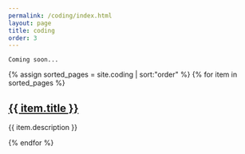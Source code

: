 ```yaml
---
permalink: /coding/index.html
layout: page
title: coding
order: 3
---
```


```
Coming soon...
```

<!--
{% for item in site.pages %}
  <h2>{{ item.title }}</h2>
  <p>{{ item.description }}</p>
  <p><a href="{{ item.url }}">{{ item.title }}</a></p>
{% endfor %}

layout: category_index
title: Writing
permalink: /writing/
category_name: writing
-->

{% assign sorted_pages = site.coding | sort:"order" %}
{% for item in sorted_pages %}
 <!-- <h2>{{ item.title }}</h2>-->
  <!--<p>{{ item.description }}</p>-->
  <h2><a href="{{ item.url }}">{{ item.title }}</a></h2>
  <p>{{ item.description }}</p>
{% endfor %}

